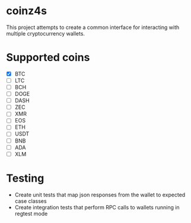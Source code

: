 # coinz4s

This project attempts to create a common interface for interacting with multiple cryptocurrency wallets.

# Supported coins

- [x] BTC
- [ ] LTC
- [ ] BCH
- [ ] DOGE
- [ ] DASH
- [ ] ZEC
- [ ] XMR
- [ ] EOS
- [ ] ETH
- [ ] USDT
- [ ] BNB
- [ ] ADA
- [ ] XLM

# Testing
- Create unit tests that map json responses from the wallet to expected case classes
- Create integration tests that perform RPC calls to wallets running in regtest mode